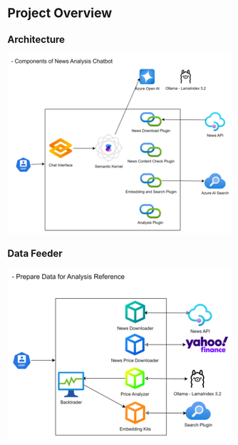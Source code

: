 # Project Overview

## Architecture

![Chatbot Components](_img/Components-Chatbot.png)

## Data Feeder

![Another Image](_img/Data-Feeder.png)
